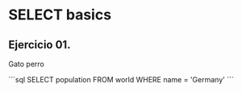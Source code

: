 
# SELECT basics

## Ejercicio 01.

Gato perro

´´´sql
SELECT population 
FROM world
WHERE name = 'Germany'
´´´

